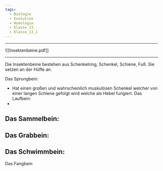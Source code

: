```yaml
---
tags:
  - Biologie
  - Evolution
  - Homologie
  - Klasse_13
  - Klasse_13_1
---
```


---

![[Insektenbeine.pdf]]

---
Die Insektenbeine bestehen aus Schenkelring, Schenkel, Schiene, Fuß. Sie setzen an der Hüfte an.

Das Sprungbein:
- Hat einen großen und wahrscheinlich muskulösen Schenkel welcher von einer langen Schiene gefolgt wird welche als Hebel fungiert.
Das Laufbein:
- 
Das Sammelbein:
- 
Das Grabbein:
- 
Das Schwimmbein:
- 
Das Fangbein


